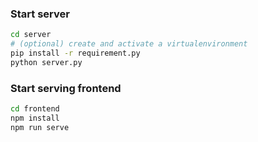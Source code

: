 
### Start server

```bash
cd server
# (optional) create and activate a virtualenvironment
pip install -r requirement.py
python server.py
```

### Start serving frontend

```bash
cd frontend
npm install
npm run serve
```


